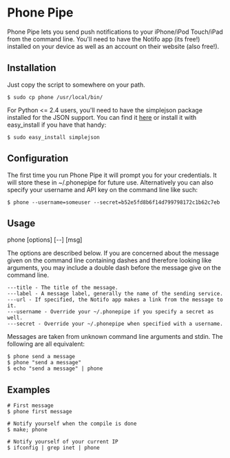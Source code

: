 Phone Pipe
==========

Phone Pipe lets you send push notifications to your iPhone/iPod Touch/iPad
from the command line. You'll need to have the Notifo app (its free!) installed
on your device as well as an account on their website (also free!).


Installation
------------

Just copy the script to somewhere on your path.

    $ sudo cp phone /usr/local/bin/

For Python <= 2.4 users, you'll need to have the simplejson package installed
for the JSON support. You can find it [here][simplejson] or install it with
easy_install if you have that handy:

    $ sudo easy_install simplejson

[simplejson]: http://pypi.python.org/pypi/simplejson/


Configuration
-------------

The first time you run Phone Pipe it will prompt you for your credentials. It
will store these in ~/.phonepipe for future use. Alternatively you can also
specify your username and API key on the command line like such:

    $ phone --username=someuser --secret=b52e5fd8b6f14d799798172c1b62c7eb


Usage
-----

phone [options] [--] [msg]

The options are described below.  If you are concerned about the message given
on the command line containing dashes and therefore looking like arguments, you
may include a double dash before the message give on the command line.

    ---title - The title of the message.
    ---label - A message label, generally the name of the sending service.
    ---url - If specified, the Notifo app makes a link from the message to it.
    ---username - Override your ~/.phonepipe if you specify a secret as well.
    ---secret - Override your ~/.phonepipe when specified with a username.


Messages are taken from unknown command line arguments and stdin. The
following are all equivalent:

    $ phone send a message
    $ phone "send a message"
    $ echo "send a message" | phone

Examples
--------
    
    # First message
    $ phone first message

    # Notify yourself when the compile is done
    $ make; phone

    # Notify yourself of your current IP
    $ ifconfig | grep inet | phone


